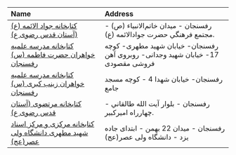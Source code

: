 | Name                                                                                                                                                          | Address                                                                          |
|:--------------------------------------------------------------------------------------------------------------------------------------------------------------|:---------------------------------------------------------------------------------|
| [كتابخانه جواد الائمه (ع) (آستان قدس رضوی ع)](https://lib.ir/fa/library/177/كتابخانه-جواد-الائمه-ع--آستان-قدس-رضوی-ع/search/)                                 | رفسنجان - ميدان خاتم‌الانبياء (ص) - مجتمع فرهنگي حضرت جوادالائمه (ع).             |
| [کتابخانه مدرسه علمیه خواهران حضرت فاطمه (س) رفسنجان](https://lib.ir/fa/library/712/کتابخانه-مدرسه-علمیه-خواهران-حضرت-فاطمه-س-رفسنجان/search/)                | رفسنجان- خیابان شهید مطهری- کوچه 17- خیابان شهید وجدانی- روبروی آهن فروشی مقصودی |
| [کتابخانه مدرسه علمیه خواهران زینب کبری (س) رفسنجان](https://lib.ir/fa/library/711/کتابخانه-مدرسه-علمیه-خواهران-زینب-کبری-س-رفسنجان/search/)                  | رفسنجان- خیابان شهدا 4 - کوچه مسجد جامع                                          |
| [كتابخانه مرتضوى (آستان قدس رضوی ع)](https://lib.ir/fa/library/165/كتابخانه-مرتضوى-آستان-قدس-رضوی-ع/search/)                                                  | رفسنجان - بلوار آیت الله طالقاني - چهارراه اميركبير.                             |
| [کتابخانه مرکزی و مرکز اسناد شهید مطهری دانشگاه ولی عصر(عج)](https://lib.ir/fa/library/767/کتابخانه-مرکزی-و-مرکز-اسناد-شهید-مطهری-دانشگاه-ولی-عصر-عج/search/) | رفسنجان - میدان 22 بهمن - ابتدای جاده یزد - دانشگاه ولی عصر(عج)                  |